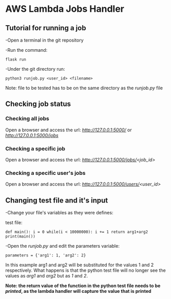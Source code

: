# AWS Lambda Jobs Handler

## Tutorial for running a job

-Open a terminal in the git repository

-Run the command:

`flask run`

-Under the git directory run:

`python3 runjob.py <user_id> <filename>`

Note: file to be tested has to be on the same directory as the _runjob.py_ file

## Checking job status

### Checking all jobs
Open a browser and access the url:
_http://127.0.0.1:5000/_ or _http://127.0.0.1:5000/jobs_

### Checking a specific job
Open a browser and access the url:
_http://127.0.0.1:5000/jobs/<job_id>_

### Checking a specific user's jobs
Open a browser and access the url:
_http://127.0.0.1:5000/users/<user_id>_

## Changing test file and it's input
-Change your file's variables as they were defines:

test file:

`def main():
    i = 0
    while(i < 10000000):
        i += 1
    return arg1+arg2
print(main())`

-Open the _runjob.py_ and edit the parameters variable:

`parameters = {'arg1': 1, 'arg2': 2}`


In this example arg1 and arg2 will be substituted for the values 1 and 2 respectively. What happens is that the python test file will no longer see the values as _arg1_ and _arg2_ but as _1_ and _2_.

__Note: the return value of the function in the python test file needs to be _printed_, as the lambda handler will capture the value that is printed__
